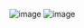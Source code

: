 ![image](https://github.com/Luiston26/Practica2/assets/141371960/875e8b69-8001-49e8-aaba-71dd552b93cf)
![image](https://github.com/Luiston26/Practica2/assets/141371960/784a1445-b75e-4c6e-bc6e-7d01b32e4f9c)
